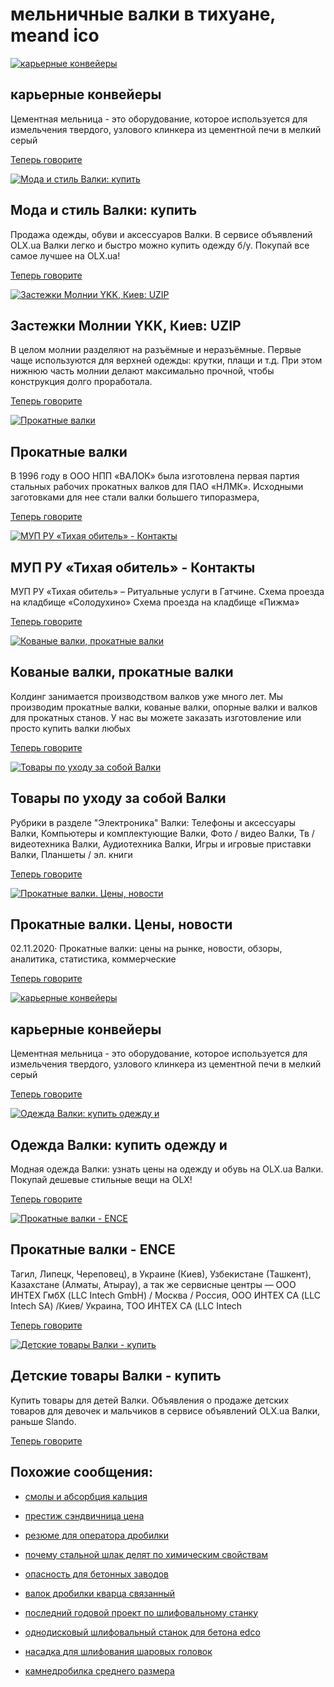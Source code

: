 # мельничные валки в тихуане, meand ico
<a href="https://mnn.zoosnet.net/LR/Chatpre.aspx?id=MNN94995150&p=https://ateliertankink.nl/" target="_blank">![карьерные конвейеры ](https://github.com/aggregatecrushing/img/raw/main/711.jpg)</a>
## карьерные конвейеры 
Цементная мельница - это оборудование, которое используется для измельчения твердого, узлового клинкера из цементной печи в мелкий серый 
<a href="https://mnn.zoosnet.net/LR/Chatpre.aspx?id=MNN94995150&p=https://ateliertankink.nl/" target="_blank">Теперь говорите</a>
<a href="https://mnn.zoosnet.net/LR/Chatpre.aspx?id=MNN94995150&p=https://ateliertankink.nl/" target="_blank">![Мода и стиль Валки: купить ](https://github.com/aggregatecrushing/img/raw/main/683.jpg)</a>
## Мода и стиль Валки: купить 
Продажа одежды, обуви и аксессуаров Валки. В сервисе объявлений OLX.ua Валки легко и быстро можно купить одежду б/у. Покупай все самое лучшее на OLX.ua!
<a href="https://mnn.zoosnet.net/LR/Chatpre.aspx?id=MNN94995150&p=https://ateliertankink.nl/" target="_blank">Теперь говорите</a>
<a href="https://mnn.zoosnet.net/LR/Chatpre.aspx?id=MNN94995150&p=https://ateliertankink.nl/" target="_blank">![Застежки Молнии YKK, Киев: UZIP](https://github.com/aggregatecrushing/img/raw/main/502.jpg)</a>
## Застежки Молнии YKK, Киев: UZIP
В целом молнии разделяют на разъёмные и неразъёмные. Первые чаще используются для верхней одежды: крутки, плащи и т.д. При этом нижнюю часть молнии делают максимально прочной, чтобы конструкция долго проработала.
<a href="https://mnn.zoosnet.net/LR/Chatpre.aspx?id=MNN94995150&p=https://ateliertankink.nl/" target="_blank">Теперь говорите</a>
<a href="https://mnn.zoosnet.net/LR/Chatpre.aspx?id=MNN94995150&p=https://ateliertankink.nl/" target="_blank">![Прокатные валки](https://github.com/aggregatecrushing/img/raw/main/233.jpg)</a>
## Прокатные валки
В 1996 году в ООО НПП «ВАЛОК» была изготовлена первая партия стальных рабочих прокатных валков для ПАО «НЛМК». Исходными заготовками для нее стали валки большего типоразмера, 
<a href="https://mnn.zoosnet.net/LR/Chatpre.aspx?id=MNN94995150&p=https://ateliertankink.nl/" target="_blank">Теперь говорите</a>
<a href="https://mnn.zoosnet.net/LR/Chatpre.aspx?id=MNN94995150&p=https://ateliertankink.nl/" target="_blank">![МУП РУ «Тихая обитель» - Контакты](https://github.com/aggregatecrushing/img/raw/main/105.jpg)</a>
## МУП РУ «Тихая обитель» - Контакты
МУП РУ «Тихая обитель» – Ритуальные услуги в Гатчине. Схема проезда на кладбище «Солодухино» Схема проезда на кладбище «Пижма»
<a href="https://mnn.zoosnet.net/LR/Chatpre.aspx?id=MNN94995150&p=https://ateliertankink.nl/" target="_blank">Теперь говорите</a>
<a href="https://mnn.zoosnet.net/LR/Chatpre.aspx?id=MNN94995150&p=https://ateliertankink.nl/" target="_blank">![Кованые валки, прокатные валки ](https://github.com/aggregatecrushing/img/raw/main/279.jpg)</a>
## Кованые валки, прокатные валки 
Колдинг занимается производством валков уже много лет. Мы производим прокатные валки, кованые валки, опорные валки и валков для прокатных станов. У нас вы можете заказать изготовление или просто купить валки любых 
<a href="https://mnn.zoosnet.net/LR/Chatpre.aspx?id=MNN94995150&p=https://ateliertankink.nl/" target="_blank">Теперь говорите</a>
<a href="https://mnn.zoosnet.net/LR/Chatpre.aspx?id=MNN94995150&p=https://ateliertankink.nl/" target="_blank">![Товары по уходу за собой Валки ](https://github.com/aggregatecrushing/img/raw/main/545.jpg)</a>
## Товары по уходу за собой Валки 
Рубрики в разделе "Электроника" Валки: Телефоны и аксессуары Валки, Компьютеры и комплектующие Валки, Фото / видео Валки, Тв / видеотехника Валки, Аудиотехника Валки, Игры и игровые приставки Валки, Планшеты / эл. книги 
<a href="https://mnn.zoosnet.net/LR/Chatpre.aspx?id=MNN94995150&p=https://ateliertankink.nl/" target="_blank">Теперь говорите</a>
<a href="https://mnn.zoosnet.net/LR/Chatpre.aspx?id=MNN94995150&p=https://ateliertankink.nl/" target="_blank">![Прокатные валки. Цены, новости ](https://github.com/aggregatecrushing/img/raw/main/612.jpg)</a>
## Прокатные валки. Цены, новости 
02.11.2020· Прокатные валки: цены на рынке, новости, обзоры, аналитика, статистика, коммерческие 
<a href="https://mnn.zoosnet.net/LR/Chatpre.aspx?id=MNN94995150&p=https://ateliertankink.nl/" target="_blank">Теперь говорите</a>
<a href="https://mnn.zoosnet.net/LR/Chatpre.aspx?id=MNN94995150&p=https://ateliertankink.nl/" target="_blank">![карьерные конвейеры ](https://github.com/aggregatecrushing/img/raw/main/421.jpg)</a>
## карьерные конвейеры 
Цементная мельница - это оборудование, которое используется для измельчения твердого, узлового клинкера из цементной печи в мелкий серый 
<a href="https://mnn.zoosnet.net/LR/Chatpre.aspx?id=MNN94995150&p=https://ateliertankink.nl/" target="_blank">Теперь говорите</a>
<a href="https://mnn.zoosnet.net/LR/Chatpre.aspx?id=MNN94995150&p=https://ateliertankink.nl/" target="_blank">![Одежда Валки: купить одежду и ](https://github.com/aggregatecrushing/img/raw/main/91.jpg)</a>
## Одежда Валки: купить одежду и 
Модная одежда Валки: узнать цены на одежду и обувь на OLX.ua Валки. Покупай дешевые стильные вещи на OLX!
<a href="https://mnn.zoosnet.net/LR/Chatpre.aspx?id=MNN94995150&p=https://ateliertankink.nl/" target="_blank">Теперь говорите</a>
<a href="https://mnn.zoosnet.net/LR/Chatpre.aspx?id=MNN94995150&p=https://ateliertankink.nl/" target="_blank">![Прокатные валки - ENCE](https://github.com/aggregatecrushing/img/raw/main/282.jpg)</a>
## Прокатные валки - ENCE
Тагил, Липецк, Череповец), в Украине (Киев), Узбекистане (Ташкент), Казахстане (Алматы, Атырау), а так же сервисные центры — ООО ИНТЕХ ГмбХ (LLC Intech GmbH) / Москва / Россия, ООО ИНТЕХ СА (LLC Intech SA) /Киев/ Украина, ТОО ИНТЕХ СА (LLC Intech 
<a href="https://mnn.zoosnet.net/LR/Chatpre.aspx?id=MNN94995150&p=https://ateliertankink.nl/" target="_blank">Теперь говорите</a>
<a href="https://mnn.zoosnet.net/LR/Chatpre.aspx?id=MNN94995150&p=https://ateliertankink.nl/" target="_blank">![Детские товары Валки - купить ](https://github.com/aggregatecrushing/img/raw/main/263.jpg)</a>
## Детские товары Валки - купить 
Купить товары для детей Валки. Объявления о продаже детских товаров для девочек и мальчиков в сервисе объявлений OLX.ua Валки, раньше Slando. 
<a href="https://mnn.zoosnet.net/LR/Chatpre.aspx?id=MNN94995150&p=https://ateliertankink.nl/" target="_blank">Теперь говорите</a>
## Похожие сообщения:
* [смолы и абсорбция кальция](%D1%81%D0%BC%D0%BE%D0%BB%D1%8B%20%D0%B8%20%D0%B0%D0%B1%D1%81%D0%BE%D1%80%D0%B1%D1%86%D0%B8%D1%8F%20%D0%BA%D0%B0%D0%BB%D1%8C%D1%86%D0%B8%D1%8F.md)
* [престиж сэндвичница цена](%D0%BF%D1%80%D0%B5%D1%81%D1%82%D0%B8%D0%B6%20%D1%81%D1%8D%D0%BD%D0%B4%D0%B2%D0%B8%D1%87%D0%BD%D0%B8%D1%86%D0%B0%20%D1%86%D0%B5%D0%BD%D0%B0.md)
* [резюме для оператора дробилки](%D1%80%D0%B5%D0%B7%D1%8E%D0%BC%D0%B5%20%D0%B4%D0%BB%D1%8F%20%D0%BE%D0%BF%D0%B5%D1%80%D0%B0%D1%82%D0%BE%D1%80%D0%B0%20%D0%B4%D1%80%D0%BE%D0%B1%D0%B8%D0%BB%D0%BA%D0%B8.md)
* [почему стальной шлак делят по химическим свойствам](%D0%BF%D0%BE%D1%87%D0%B5%D0%BC%D1%83%20%D1%81%D1%82%D0%B0%D0%BB%D1%8C%D0%BD%D0%BE%D0%B9%20%D1%88%D0%BB%D0%B0%D0%BA%20%D0%B4%D0%B5%D0%BB%D1%8F%D1%82%20%D0%BF%D0%BE%20%D1%85%D0%B8%D0%BC%D0%B8%D1%87%D0%B5%D1%81%D0%BA%D0%B8%D0%BC%20%D1%81%D0%B2%D0%BE%D0%B9%D1%81%D1%82%D0%B2%D0%B0%D0%BC.md)
* [опасность для бетонных заводов](%D0%BE%D0%BF%D0%B0%D1%81%D0%BD%D0%BE%D1%81%D1%82%D1%8C%20%D0%B4%D0%BB%D1%8F%20%D0%B1%D0%B5%D1%82%D0%BE%D0%BD%D0%BD%D1%8B%D1%85%20%D0%B7%D0%B0%D0%B2%D0%BE%D0%B4%D0%BE%D0%B2.md)
* [валок дробилки кварца связанный](%D0%B2%D0%B0%D0%BB%D0%BE%D0%BA%20%D0%B4%D1%80%D0%BE%D0%B1%D0%B8%D0%BB%D0%BA%D0%B8%20%D0%BA%D0%B2%D0%B0%D1%80%D1%86%D0%B0%20%D1%81%D0%B2%D1%8F%D0%B7%D0%B0%D0%BD%D0%BD%D1%8B%D0%B9.md)
* [последний годовой проект по шлифовальному станку](%D0%BF%D0%BE%D1%81%D0%BB%D0%B5%D0%B4%D0%BD%D0%B8%D0%B9%20%D0%B3%D0%BE%D0%B4%D0%BE%D0%B2%D0%BE%D0%B9%20%D0%BF%D1%80%D0%BE%D0%B5%D0%BA%D1%82%20%D0%BF%D0%BE%20%D1%88%D0%BB%D0%B8%D1%84%D0%BE%D0%B2%D0%B0%D0%BB%D1%8C%D0%BD%D0%BE%D0%BC%D1%83%20%D1%81%D1%82%D0%B0%D0%BD%D0%BA%D1%83.md)
* [однодисковый шлифовальный станок для бетона edco](%D0%BE%D0%B4%D0%BD%D0%BE%D0%B4%D0%B8%D1%81%D0%BA%D0%BE%D0%B2%D1%8B%D0%B9%20%D1%88%D0%BB%D0%B8%D1%84%D0%BE%D0%B2%D0%B0%D0%BB%D1%8C%D0%BD%D1%8B%D0%B9%20%D1%81%D1%82%D0%B0%D0%BD%D0%BE%D0%BA%20%D0%B4%D0%BB%D1%8F%20%D0%B1%D0%B5%D1%82%D0%BE%D0%BD%D0%B0%20edco.md)
* [насадка для шлифования шаровых головок](%D0%BD%D0%B0%D1%81%D0%B0%D0%B4%D0%BA%D0%B0%20%D0%B4%D0%BB%D1%8F%20%D1%88%D0%BB%D0%B8%D1%84%D0%BE%D0%B2%D0%B0%D0%BD%D0%B8%D1%8F%20%D1%88%D0%B0%D1%80%D0%BE%D0%B2%D1%8B%D1%85%20%D0%B3%D0%BE%D0%BB%D0%BE%D0%B2%D0%BE%D0%BA.md)
* [камнедробилка среднего размера](%D0%BA%D0%B0%D0%BC%D0%BD%D0%B5%D0%B4%D1%80%D0%BE%D0%B1%D0%B8%D0%BB%D0%BA%D0%B0%20%D1%81%D1%80%D0%B5%D0%B4%D0%BD%D0%B5%D0%B3%D0%BE%20%D1%80%D0%B0%D0%B7%D0%BC%D0%B5%D1%80%D0%B0.md)
